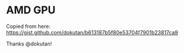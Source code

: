# AMD GPU

Copied from here: https://gist.github.com/dokutan/b613187b5f80e53704f7901b23817ca9

Thanks @dokutan!